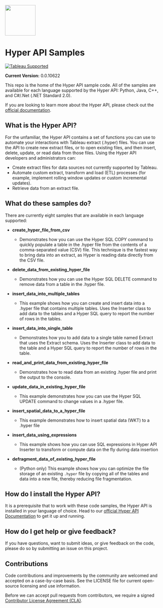 <img src="https://cdns.tblsft.com/sites/default/files/blog/hyper_logo_1.jpg" width="100" height="100">


# Hyper API Samples
[![Tableau Supported](https://img.shields.io/badge/Support%20Level-Tableau%20Supported-53bd92.svg)](https://www.tableau.com/support-levels-it-and-developer-tools)

__Current Version:__ 0.0.10622

This repo is the home of the Hyper API sample code. All of the samples are available for each language supported by the Hyper API: Python, Java, C++, and C#/.Net (.NET Standard 2.0). 

If you are looking to learn more about the Hyper API, please check out the [official documentation](https://help.tableau.com/current/api/hyper_api/en-us/index.html). 



## What is the Hyper API?
For the unfamiliar, the Hyper API contains a set of functions you can use to automate your interactions with Tableau extract (.hyper) files. You can use the API to create new extract files, or to open existing files, and then insert, delete, update, or read data from those files. Using the Hyper API developers and administrators can:
* Create extract files for data sources not currently supported by Tableau.
* Automate custom extract, transform and load (ETL) processes (for example, implement rolling window updates or custom incremental updates).
* Retrieve data from an extract file.



## What do these samples do?
There are currently eight samples that are available in each language supported:

* __create_hyper_file_from_csv__
  * Demonstrates how you can use the Hyper SQL COPY command to quickly populate a table in the .hyper file from the contents of a comma-separated value (CSV) file. This technique is the fastest way to bring data into an extract, as Hyper is reading data directly from the CSV file.

* __delete_data_from_existing_hyper_file__
  * Demonstrates how you can use the Hyper SQL DELETE command to remove data from a table in the .hyper file.

* __insert_data_into_multiple_tables__
  * This example shows how you can create and insert data into a .hyper file that contains multiple tables. Uses the Inserter class to add data to the tables and a Hyper SQL query to report the number of rows in the tables.

* __insert_data_into_single_table__
  * Demonstrates how you to add data to a single table named Extract that uses the Extract schema. Uses the Inserter class to add data to the table and a Hyper SQL query to report the number of rows in the table.

* __read_and_print_data_from_existing_hyper_file__
  * Demonstrates how to read data from an existing .hyper file and print the output to the console.

* __update_data_in_existing_hyper_file__
  * This example demonstrates how you can use the Hyper SQL UPDATE command to change values in a .hyper file.

* __insert_spatial_data_to_a_hyper_file__
  * This example demonstrates how to insert spatial data (WKT) to a .hyper file

* __insert_data_using_expressions__
  * This example shows how you can use SQL expressions in Hyper API Inserter to transform or compute data on the fly during data insertion

* __defragment_data_of_existing_hyper_file__
  * (Python only) This example shows how you can optimize the file storage of an existing `.hyper` file by copying all of the tables and data into a new file, thereby reducing file fragmentation.

## How do I install the Hyper API?
It is a prerequisite that to work with these code samples, the Hyper API is installed in your language of choice. Head to our [official Hyper API Documentation](https://help.tableau.com/current/api/hyper_api/en-us/docs/hyper_api_installing.html) to get it up and running.



## How do I get help or give feedback?
If you have questions, want to submit ideas, or give feedback on the code, please do so by submitting an issue on this project.



## Contributions
Code contributions and improvements by the community are welcomed and accepted on a case-by-case basis. See the LICENSE file for current open-source licensing and use information.

Before we can accept pull requests from contributors, we require a signed [Contributor License Agreement (CLA)](https://tableau.github.io/contributing.html).
